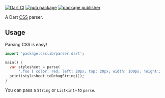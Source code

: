 [![Dart CI](https://github.com/dart-lang/csslib/actions/workflows/test-package.yml/badge.svg)](https://github.com/dart-lang/csslib/actions/workflows/test-package.yml)
[![pub package](https://img.shields.io/pub/v/csslib.svg)](https://pub.dev/packages/csslib)
[![package publisher](https://img.shields.io/pub/publisher/csslib.svg)](https://pub.dev/packages/csslib/publisher)

A Dart [CSS](https://developer.mozilla.org/en-US/docs/Web/CSS) parser.

## Usage

Parsing CSS is easy!

```dart
import 'package:csslib/parser.dart';

main() {
  var stylesheet = parse(
      '.foo { color: red; left: 20px; top: 20px; width: 100px; height:200px }');
  print(stylesheet.toDebugString());
}
```

You can pass a `String` or `List<int>` to `parse`.
